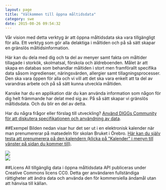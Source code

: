 ```yaml
---
layout: page
title: "Välkommen till öppna måltidsdata"
category: swe
date: 2015-08-26 09:54:32
---
```


Vår vision med detta verktyg är att öppna måltidsdata ska vara tillgängligt för alla. Ett verktyg som gör alla delaktiga i måltiden och på så sätt skapar en gränslös måltidsinformation.

Här kan du dela med dig och ta del av menyer samt fakta om måltider tillagade i storkök, skolmatsal, förskola och äldreboenden. Målet är att skapa en databas som behandlar måltiden i stort men framförallt specifika data såsom ingredienser, näringsvärden, allergier samt tillagningsprocesser. Den ska vara öppen för alla och vi vill att det ska vara enkelt att ta del av varandras arbete och på så sätt kunna utveckla måltiden. 

Kanske har du en applikation där du kan använda information som någon för dig helt främmande har delat med sig av. På så sätt skapar vi gränslös måltidsdata. Och du blir en del av detta. 

Har du några frågor eller förslag till utveckling? [Använd DIGGs Community för att diskutera specifikationen och användning av data](https://community.dataportal.se/topic/171/m%C3%A5ltidsinformation-som-%C3%B6ppna-data-hur-du-publicerar?_=1652687469583).

##Exempel
Bilden nedan visar hur det ser ut i en elektronisk kalender när man prenumererar på matsedeln för skolan Bruket i Örebro. [Här kan du själv testa att prenumerera på den kalendern (klicka på ”Kalender” i menyn till vänster på sidan du kommer till)](https://skolmaten.se/bruketsskola/).

<img src="/Open-Meal/img/Kalender-maltidsinformation-crop.png"><br/>
<img src="/Open-Meal/img/Kalender-maltidsinformation-crop-expanded.png">

##Licens
All tillgänglig data i öppna måltidsdata API publiceras under Creative Commons licens CC0. Detta ger användaren fullständiga rättigheter att ändra data och använda den för kommersiella ändamål utan att hänvisa till källan.


